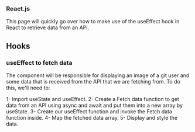 ### React.js

This page will quickly go over how to make use of the useEffect hook in React to retrieve data from an API.

## Hooks

### useEffect to fetch data

The component will be responsible for displaying an image of a git user and some data that is received from the API that we are fetching from. To do this, we'll need to:

1- Import useState and useEffect.
2- Create a Fetch data function to get data from an API using async and await and put them into a new array by useState.
3- Create our useEffect function and invoke the Fetch data function inside.
4- Map the fetched data array.
5- Display and style the data.

